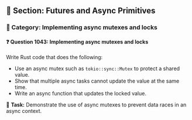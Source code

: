 ## 📘 Section: Futures and Async Primitives
### 🔹 Category: Implementing async mutexes and locks
#### ❓ Question 1043: Implementing async mutexes and locks

Write Rust code that does the following:

- Use an async mutex such as `tokio::sync::Mutex` to protect a shared value.
- Show that multiple async tasks cannot update the value at the same time.
- Write an async function that updates the locked value.

🔧 **Task:** Demonstrate the use of async mutexes to prevent data races in an async context.
